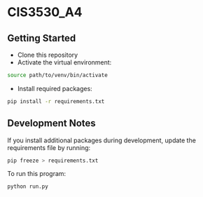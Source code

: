 # CIS3530_A4
## Getting Started

- Clone this repository
- Activate the virtual environment:
```bash
source path/to/venv/bin/activate
```
- Install required packages:
```bash
pip install -r requirements.txt
```

## Development Notes
If you install additional packages during development, update the requirements file by running:
```bash
pip freeze > requirements.txt
```

To run this program:
```bash
python run.py
```